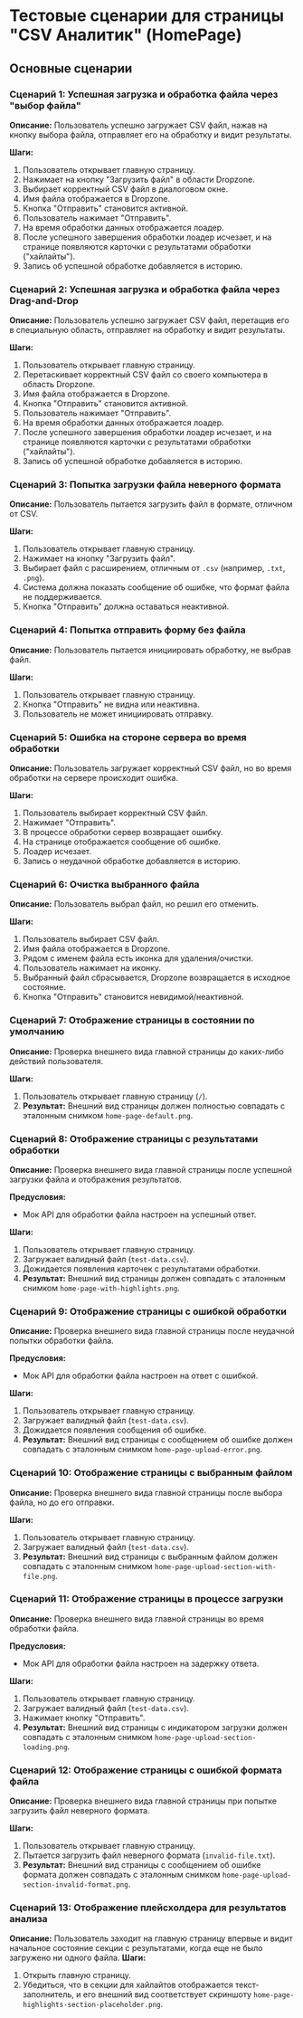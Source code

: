 # Тестовые сценарии для страницы "CSV Аналитик" (HomePage)

## Основные сценарии

### Сценарий 1: Успешная загрузка и обработка файла через "выбор файла"

**Описание:** Пользователь успешно загружает CSV файл, нажав на кнопку выбора файла, отправляет его на обработку и видит результаты.

**Шаги:**

1.  Пользователь открывает главную страницу.
2.  Нажимает на кнопку "Загрузить файл" в области Dropzone.
3.  Выбирает корректный CSV файл в диалоговом окне.
4.  Имя файла отображается в Dropzone.
5.  Кнопка "Отправить" становится активной.
6.  Пользователь нажимает "Отправить".
7.  На время обработки данных отображается лоадер.
8.  После успешного завершения обработки лоадер исчезает, и на странице появляются карточки с результатами обработки ("хайлайты").
9.  Запись об успешной обработке добавляется в историю.

### Сценарий 2: Успешная загрузка и обработка файла через Drag-and-Drop

**Описание:** Пользователь успешно загружает CSV файл, перетащив его в специальную область, отправляет на обработку и видит результаты.

**Шаги:**

1.  Пользователь открывает главную страницу.
2.  Перетаскивает корректный CSV файл со своего компьютера в область Dropzone.
3.  Имя файла отображается в Dropzone.
4.  Кнопка "Отправить" становится активной.
5.  Пользователь нажимает "Отправить".
6.  На время обработки данных отображается лоадер.
7.  После успешного завершения обработки лоадер исчезает, и на странице появляются карточки с результатами обработки ("хайлайты").
8.  Запись об успешной обработке добавляется в историю.

### Сценарий 3: Попытка загрузки файла неверного формата

**Описание:** Пользователь пытается загрузить файл в формате, отличном от CSV.

**Шаги:**

1.  Пользователь открывает главную страницу.
2.  Нажимает на кнопку "Загрузить файл".
3.  Выбирает файл с расширением, отличным от `.csv` (например, `.txt`, `.png`).
4.  Система должна показать сообщение об ошибке, что формат файла не поддерживается.
5.  Кнопка "Отправить" должна оставаться неактивной.

### Сценарий 4: Попытка отправить форму без файла

**Описание:** Пользователь пытается инициировать обработку, не выбрав файл.

**Шаги:**

1.  Пользователь открывает главную страницу.
2.  Кнопка "Отправить" не видна или неактивна.
3.  Пользователь не может инициировать отправку.

### Сценарий 5: Ошибка на стороне сервера во время обработки

**Описание:** Пользователь загружает корректный CSV файл, но во время обработки на сервере происходит ошибка.

**Шаги:**

1.  Пользователь выбирает корректный CSV файл.
2.  Нажимает "Отправить".
3.  В процессе обработки сервер возвращает ошибку.
4.  На странице отображается сообщение об ошибке.
5.  Лоадер исчезает.
6.  Запись о неудачной обработке добавляется в историю.

### Сценарий 6: Очистка выбранного файла

**Описание:** Пользователь выбрал файл, но решил его отменить.

**Шаги:**

1.  Пользователь выбирает CSV файл.
2.  Имя файла отображается в Dropzone.
3.  Рядом с именем файла есть иконка для удаления/очистки.
4.  Пользователь нажимает на иконку.
5.  Выбранный файл сбрасывается, Dropzone возвращается в исходное состояние.
6.  Кнопка "Отправить" становится невидимой/неактивной.

### Сценарий 7: Отображение страницы в состоянии по умолчанию

**Описание:** Проверка внешнего вида главной страницы до каких-либо действий пользователя.

**Шаги:**
1. Пользователь открывает главную страницу (`/`).
2. **Результат:** Внешний вид страницы должен полностью совпадать с эталонным снимком `home-page-default.png`.

### Сценарий 8: Отображение страницы с результатами обработки

**Описание:** Проверка внешнего вида главной страницы после успешной загрузки файла и отображения результатов.

**Предусловия:**
- Мок API для обработки файла настроен на успешный ответ.

**Шаги:**
1. Пользователь открывает главную страницу.
2. Загружает валидный файл (`test-data.csv`).
3. Дожидается появления карточек с результатами обработки.
4. **Результат:** Внешний вид страницы должен совпадать с эталонным снимком `home-page-with-highlights.png`.

### Сценарий 9: Отображение страницы с ошибкой обработки

**Описание:** Проверка внешнего вида главной страницы после неудачной попытки обработки файла.

**Предусловия:**
- Мок API для обработки файла настроен на ответ с ошибкой.

**Шаги:**
1. Пользователь открывает главную страницу.
2. Загружает валидный файл (`test-data.csv`).
3. Дожидается появления сообщения об ошибке.
4. **Результат:** Внешний вид страницы с сообщением об ошибке должен совпадать с эталонным снимком `home-page-upload-error.png`.

### Сценарий 10: Отображение страницы с выбранным файлом

**Описание:** Проверка внешнего вида главной страницы после выбора файла, но до его отправки.

**Шаги:**
1. Пользователь открывает главную страницу.
2. Загружает валидный файл (`test-data.csv`).
3. **Результат:** Внешний вид страницы с выбранным файлом должен совпадать с эталонным снимком `home-page-upload-section-with-file.png`.

### Сценарий 11: Отображение страницы в процессе загрузки

**Описание:** Проверка внешнего вида главной страницы во время обработки файла.

**Предусловия:**
- Мок API для обработки файла настроен на задержку ответа.

**Шаги:**
1. Пользователь открывает главную страницу.
2. Загружает валидный файл (`test-data.csv`).
3. Нажимает кнопку "Отправить".
4. **Результат:** Внешний вид страницы с индикатором загрузки должен совпадать с эталонным снимком `home-page-upload-section-loading.png`.

### Сценарий 12: Отображение страницы с ошибкой формата файла

**Описание:** Проверка внешнего вида главной страницы при попытке загрузить файл неверного формата.

**Шаги:**
1. Пользователь открывает главную страницу.
2. Пытается загрузить файл неверного формата (`invalid-file.txt`).
3. **Результат:** Внешний вид страницы с сообщением об ошибке формата должен совпадать с эталонным снимком `home-page-upload-section-invalid-format.png`.

### Сценарий 13: Отображение плейсхолдера для результатов анализа
**Описание:** Пользователь заходит на главную страницу впервые и видит начальное состояние секции с результатами, когда еще не было загружено ни одного файла.
**Шаги:**
1. Открыть главную страницу.
2. Убедиться, что в секции для хайлайтов отображается текст-заполнитель, и его внешний вид соответствует скриншоту `home-page-highlights-section-placeholder.png`.
